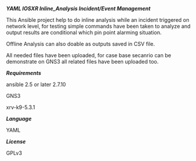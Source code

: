*****YAML IOSXR Inline_Analysis Incident/Event Management*****

This Ansible project help to do inline analysis while an incident triggered on network level, for testing simple commands have been taken to analyze and output results are conditional which pin point alarming situation.

Offline Analysis can also doable as outputs saved in CSV file.

All needed files have been uploaded, for case base secanrio can be demonstrate on GNS3 all related files have been uploaded too.

*****Requirements*****

ansible 2.5 or later 2.7.10

GNS3

xrv-k9-5.3.1


*****Language*****

YAML


*****License*****

GPLv3
